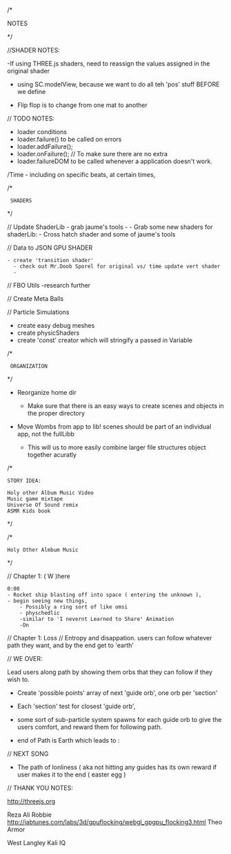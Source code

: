 
/*

   NOTES

*/


//SHADER NOTES:

  -If using THREE.js shaders, need to reassign the values assigned in the original shader

  - using SC.modelView, because we want to do all teh 'pos' stuff BEFORE we define

  - Flip flop is to change from one mat to another


// TODO NOTES:



  - loader conditions
  - loader.failure() to be called on errors
  - loader.addFailure();
  - loader.onFailure();   // To make sure there are no extra
  - loader.failureDOM to be called whenever a application doesn't work.


  /Time
      - including on specific beats, at certain times, 






  /*

     SHADERS

  */

  // Update ShaderLib
    - grab jaume's tools
    - 
      - Grab some new shaders for shaderLib:
        - Cross hatch shader and some of jaume's tools
      
  // Data to JSON GPU SHADER
  
    - create 'transition shader'
      - check out Mr.Doob Sporel for original vs/ time update vert shader
      - 

  // FBO Utils 
      -research further



  // Create Meta Balls


  // Particle Simulations
  - create easy debug meshes
  - create physicShaders
  - create 'const' creator which will stringify a passed in Variable



  /*

     ORGANIZATION

  */

  - Reorganize home dir
    - Make sure that there is an easy ways to create scenes and objects in the proper directory


  - Move Wombs from app to lib!
    scenes should be part of an individual app, not the fullLibb
    - This will us to more easily combine larger file structures object together acuratly



  /*

    STORY IDEA:

    Holy other Album Music Video
    Music game mixtape
    Universe Of Sound remix
    ASMR Kids book

    

  */


  /*

    Holy Other Almbum Music 

  */

  // Chapter 1: ( W )here

    0:00
    - Rocket ship blasting off into space ( entering the unknown ), 
    - begin seeing new things,
        - Possibly a ring sort of like omsi
        - physchedlic 
        -similar to 'I nevernt Learned to Share' Animation
        -On 


  // Chapter 1: Loss
  // Entropy and disappation. 
  users can follow whatever path they want, and by the end get to 'earth'



  // WE OVER:

  Lead users along path by showing them orbs that they can follow if they wish to.
  - Create 'possible points' array of next 'guide orb', one orb per 'section'
  - Each 'section' test for closest 'guide orb',
  - some sort of sub-particle system spawns for each guide orb to give the users comfort,
    and reward them for following path. 


  - end of Path is Earth which leads to :


 
  // NEXT SONG




  - The path of lonliness ( aka not hitting any guides has its own reward if user makes it to the end ( 
        easter egg )
  
  
  // THANK YOU NOTES:

  http://threejs.org

  Reza Ali
  Robbie
  http://jabtunes.com/labs/3d/gpuflocking/webgl_gpgpu_flocking3.html
  Theo Armor

  West Langley
  Kali
  IQ




   
